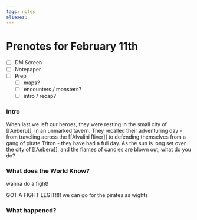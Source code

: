 ```yaml
---
tags: notes
aliases:
---
```


# Prenotes for February 11th
- [ ] DM Screen
- [ ] Notepaper
- [ ] Prep
	- [ ] maps?
	- [ ] encounters / monsters?
	- [ ] intro / recap?

### Intro

When last we left our heroes, they were resting in the small city of [[Aeberu]], in an unmarked tavern. They recalled their adventuring day - from traveling across the [[Alvalini River]] to defending themselves from a gang of pirate Triton - they have had a full day. As the sun is long set over the city of [[Aeberu]], and the flames of candles are blown out, what do you do?  

### What does the World Know?

wanna do a fight!

GOT A FIGHT LEGIT!!!!
we can go for the pirates as wights

### What happened?
